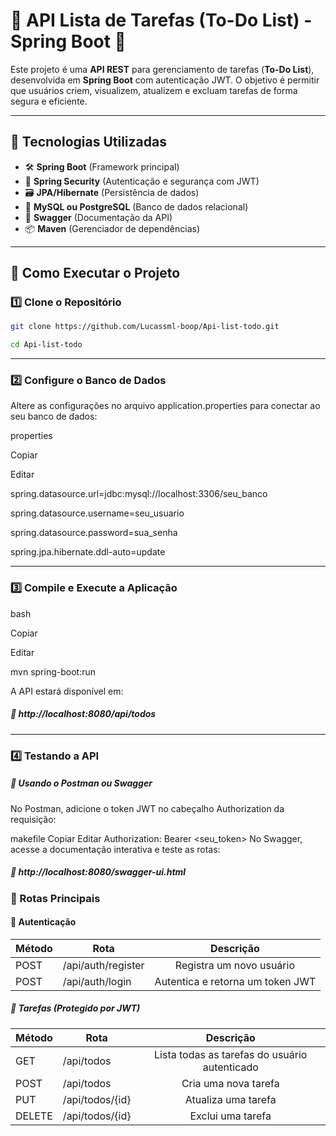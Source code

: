 # 📌 API Lista de Tarefas (To-Do List) - Spring Boot 🚀

Este projeto é uma **API REST** para gerenciamento de tarefas (**To-Do List**), desenvolvida em **Spring Boot** com autenticação JWT. O objetivo é permitir que usuários criem, visualizem, atualizem e excluam tarefas de forma segura e eficiente.

---

## 📌 Tecnologias Utilizadas  

- 🛠 **Spring Boot** (Framework principal)  
- 🔐 **Spring Security** (Autenticação e segurança com JWT)  
- 🗃 **JPA/Hibernate** (Persistência de dados)  
- 🏦 **MySQL ou PostgreSQL** (Banco de dados relacional)  
- 📄 **Swagger** (Documentação da API)  
- 📦 **Maven** (Gerenciador de dependências)  

---

## 🚀 Como Executar o Projeto  

### 1️⃣ Clone o Repositório  

```bash
git clone https://github.com/Lucassml-boop/Api-list-todo.git

cd Api-list-todo
```
--- 

### 2️⃣ Configure o Banco de Dados
Altere as configurações no arquivo application.properties para conectar ao seu banco de dados:

properties

Copiar

Editar

spring.datasource.url=jdbc:mysql://localhost:3306/seu_banco

spring.datasource.username=seu_usuario

spring.datasource.password=sua_senha

spring.jpa.hibernate.ddl-auto=update

--- 


### 3️⃣ Compile e Execute a Aplicação
bash

Copiar

Editar

mvn spring-boot:run

A API estará disponível em:

##### 📌 http://localhost:8080/api/todos

--- 

### 4️⃣ Testando a API
##### 📌 Usando o Postman ou Swagger
No Postman, adicione o token JWT no cabeçalho Authorization da requisição:

makefile
Copiar
Editar
Authorization: Bearer <seu_token>
No Swagger, acesse a documentação interativa e teste as rotas:

##### 📌 http://localhost:8080/swagger-ui.html

### 📜 Rotas Principais

#### 🔐 Autenticação

| Método	 | Rota |	Descrição |
| ------------- |-------------|:-------------:|
|POST|	/api/auth/register|	Registra um novo usuário|
|POST|	/api/auth/login|	Autentica e retorna um token JWT|

##### 📌 Tarefas (Protegido por JWT)

|Método |	Rota |	Descrição |
| ------------- |-------------|:-------------:|
|GET|	/api/todos|	Lista todas as tarefas do usuário autenticado|
|POST|	/api/todos|	Cria uma nova tarefa|
|PUT|	/api/todos/{id}|	Atualiza uma tarefa|
|DELETE|	/api/todos/{id}|	Exclui uma tarefa|
